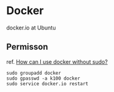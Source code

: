
# Docker
docker.io at Ubuntu

## Permisson
ref. [How can I use docker without sudo?](http://askubuntu.com/questions/477551/how-can-i-use-docker-without-sudo)

    sudo groupadd docker
    sudo gpasswd -a k100 docker
    sudo service docker.io restart